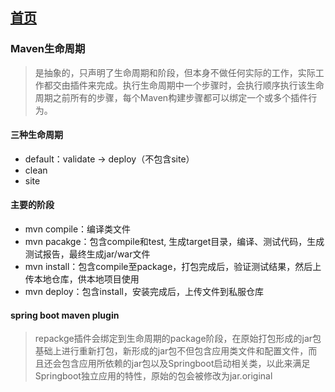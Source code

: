 ## [首页](/blog/)

### Maven生命周期

> 是抽象的，只声明了生命周期和阶段，但本身不做任何实际的工作，实际工作都交由插件来完成。执行生命周期中一个步骤时，会执行顺序执行该生命周期之前所有的步骤，每个Maven构建步骤都可以绑定一个或多个插件行为。

#### 三种生命周期

- default：validate -> deploy（不包含site）
- clean
- site

#### 主要的阶段

- mvn compile：编译类文件
- mvn pacakge：包含compile和test, 生成target目录，编译、测试代码，生成测试报告，最终生成jar/war文件
- mvn install：包含compile至package，打包完成后，验证测试结果，然后上传本地仓库，供本地项目使用
- mvn deploy：包含install，安装完成后，上传文件到私服仓库

#### spring boot maven plugin

> repackge插件会绑定到生命周期的package阶段，在原始打包形成的jar包基础上进行重新打包，新形成的jar包不但包含应用类文件和配置文件，而且还会包含应用所依赖的jar包以及Springboot启动相关类，以此来满足Springboot独立应用的特性，原始的包会被修改为jar.original